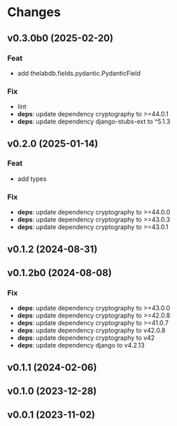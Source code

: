# Changes

## v0.3.0b0 (2025-02-20)

### Feat

- add thelabdb.fields.pydantic.PydanticField

### Fix

- lint
- **deps**: update dependency cryptography to >=44.0.1
- **deps**: update dependency django-stubs-ext to ^5.1.3

## v0.2.0 (2025-01-14)

### Feat

- add types

### Fix

- **deps**: update dependency cryptography to >=44.0.0
- **deps**: update dependency cryptography to >=43.0.3
- **deps**: update dependency cryptography to >=43.0.1

## v0.1.2 (2024-08-31)

## v0.1.2b0 (2024-08-08)

### Fix

- **deps**: update dependency cryptography to >=43.0.0
- **deps**: update dependency cryptography to >=42.0.8
- **deps**: update dependency cryptography to >=41.0.7
- **deps**: update dependency cryptography to v42.0.8
- **deps**: update dependency cryptography to v42
- **deps**: update dependency django to v4.2.13

## v0.1.1 (2024-02-06)

## v0.1.0 (2023-12-28)

## v0.0.1 (2023-11-02)
